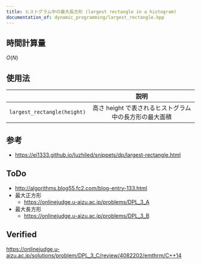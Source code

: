 ```yaml
---
title: ヒストグラム中の最大長方形 (largest rectangle in a histogram)
documentation_of: dynamic_programming/largest_rectangle.hpp
---
```



## 時間計算量

$O(N)$


## 使用法

||説明|
|:--:|:--:|
|`largest_rectangle(height)`|高さ $\mathrm{height}$ で表されるヒストグラム中の長方形の最大面積|


## 参考

- https://ei1333.github.io/luzhiled/snippets/dp/largest-rectangle.html


## ToDo

- http://algorithms.blog55.fc2.com/blog-entry-133.html
- 最大正方形
  - https://onlinejudge.u-aizu.ac.jp/problems/DPL_3_A
- 最大長方形
  - https://onlinejudge.u-aizu.ac.jp/problems/DPL_3_B


## Verified

https://onlinejudge.u-aizu.ac.jp/solutions/problem/DPL_3_C/review/4082202/emthrm/C++14

